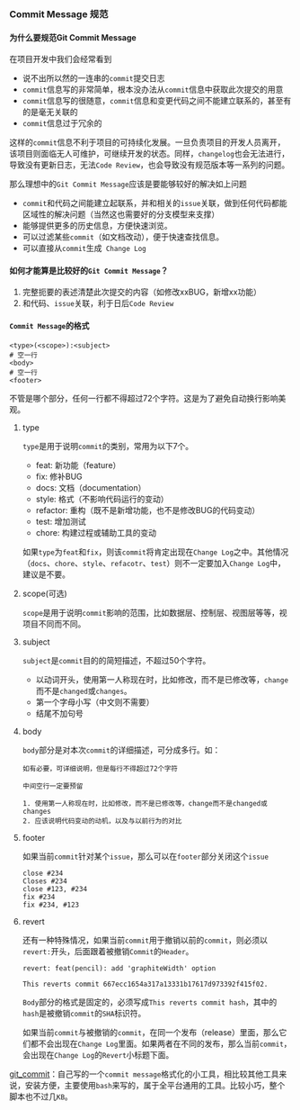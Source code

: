 ### Commit Message 规范

#### 为什么要规范Git Commit Message

在项目开发中我们会经常看到

- 说不出所以然的一连串的`commit`提交日志
- `commit`信息写的非常简单，根本没办法从`commit`信息中获取此次提交的用意
- `commit`信息写的很随意，`commit`信息和变更代码之间不能建立联系的，甚至有的是毫无关联的
- `commit`信息过于冗余的

这样的`commit`信息不利于项目的可持续化发展。一旦负责项目的开发人员离开，该项目则面临无人可维护，可继续开发的状态。同样，`changelog`也会无法进行，导致没有更新日志，无法`Code Review`，也会导致没有规范版本等一系列的问题。

那么理想中的`Git Commit Message`应该是要能够较好的解决如上问题

- `commit`和代码之间能建立起联系，并和相关的`issue`关联，做到任何代码都能区域性的解决问题（当然这也需要好的分支模型来支撑）
- 能够提供更多的历史信息，方便快速浏览。
- 可以过滤某些`commit`（如文档改动），便于快速查找信息。
- 可以直接从`commit`生成` Change Log`

#### 如何才能算是比较好的`Git Commit Message`？

1. 完整扼要的表述清楚此次提交的内容（如修改xxBUG，新增xx功能）
2. 和代码、`issue`关联，利于日后`Code Review`

#### `Commit Message`的格式

```shell
<type>(<scope>):<subject>
# 空一行
<body>
# 空一行
<footer>
```

不管是哪个部分，任何一行都不得超过72个字符。这是为了避免自动换行影响美观。

1. type

   `type`是用于说明`commit`的类别，常用为以下7个。

   - feat: 新功能（feature）
   - fix: 修补BUG
   - docs: 文档（documentation）
   - style: 格式（不影响代码运行的变动）
   - refactor: 重构（既不是新增功能，也不是修改BUG的代码变动）
   - test: 增加测试
   - chore: 构建过程或辅助工具的变动

   如果`type`为`feat`和`fix`，则该`commit`将肯定出现在`Change Log`之中。其他情况（`docs`、`chore`、`style`、`refacotr`、`test`）则不一定要加入`Change Log`中，建议是不要。

2. scope(可选)

   `scope`是用于说明`commit`影响的范围，比如数据层、控制层、视图层等等，视项目不同而不同。

3. subject

   `subject`是`commit`目的的简短描述，不超过50个字符。

   - 以动词开头，使用第一人称现在时，比如修改，而不是已修改等，`change`而不是`changed`或`changes`。
   - 第一个字母小写（中文则不需要）
   - 结尾不加句号

4. body

   `body`部分是对本次`commit`的详细描述，可分成多行。如：

   ```shell
   如有必要，可详细说明，但是每行不得超过72个字符
   
   中间空行一定要预留
   
   1. 使用第一人称现在时，比如修改，而不是已修改等，change而不是changed或changes
   2. 应该说明代码变动的动机，以及与以前行为的对比
   ```

5. footer

   如果当前`commit`针对某个`issue`，那么可以在`footer`部分关闭这个`issue`

   ```shell
   close #234
   Closes #234
   close #123, #234
   fix #234
   fix #234, #123
   ```

6. revert

   还有一种特殊情况，如果当前`commit`用于撤销以前的`commit`，则必须以`revert:`开头，后面跟着被撤销`Commit`的`Header`。

   ```shell
   revert: feat(pencil): add 'graphiteWidth' option
   
   This reverts commit 667ecc1654a317a13331b17617d973392f415f02.
   ```

   `Body`部分的格式是固定的，必须写成`This reverts commit hash`，其中的`hash`是被撤销`commit`的`SHA`标识符。

   如果当前`commit`与被撤销的`commit`，在同一个发布（release）里面，那么它们都不会出现在`Change Log`里面。如果两者在不同的发布，那么当前`commit`，会出现在`Change Log`的`Revert`小标题下面。

[git_commit](https://github.com/Asura-one/tools/blob/master/git_commit/git_commit)：自己写的一个`commit message`格式化的小工具，相比较其他工具来说，安装方便，主要使用`bash`来写的，属于全平台通用的工具。比较小巧，整个脚本也不过几`KB`。
